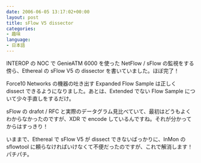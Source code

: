```yaml
---
date: 2006-06-05 13:17:02+00:00
layout: post
title: sFlow V5 dissector
categories:
- 趣味
language:
- 日本語
---
```


INTEROP の NOC で GenieATM 6000 を使った NetFlow / sFlow の監視をする傍ら、Ethereal の sFlow V5 の dissector を書いていました。ほぼ完了！

Force10 Networks の機器の吐き出す Expanded Flow Sample は正しく dissect できるようになりました。あとは、Extended でない Flow Sample について少々手直しをするだけ。

sFlow の drafot / RFC と実際のデータグラム見比べていて、最初はどうもよくわからなかったのですが、XDR で encode しているんですね。それが分かってからはすっきり！

いままで、Ethereal で sFlow V5 が dissect できないばっかりに、InMon の sflowtool に頼らなければいけなくて不便だったのですが、これで解消します！ パチパチ。
